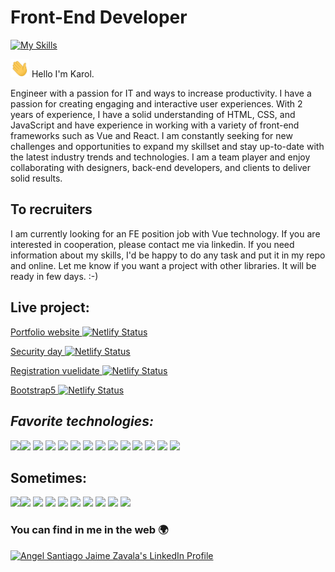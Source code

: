 # Front-End Developer
[![My Skills](https://skillicons.dev/icons?i=js,html,css,vue,nuxtjs,sass,vite,vscode,linux,raspberrypi)](https://skillicons.dev)

  <img src="https://github.com/ABSphreak/ABSphreak/blob/master/gifs/Hi.gif" width="30px"></h2> Hello I'm Karol.
  
Engineer with a passion for IT and ways to increase productivity.
 I have a passion for creating engaging and interactive user experiences. With 2 years of experience, I have a solid understanding of HTML, CSS, and JavaScript and have experience in working with a variety of front-end frameworks such as Vue and React. I am constantly seeking for new challenges and opportunities to expand my skillset and stay up-to-date with the latest industry trends and technologies. I am a team player and enjoy collaborating with designers, back-end developers, and clients to deliver
solid  results.



## To recruiters

I am currently looking for an FE position job with Vue technology.
If you are interested in cooperation, please contact me via linkedin.
If you need information about my skills, I'd be happy to do any task and put it in my repo and online.
Let me know if you want a project with other libraries. It will be ready in few days. :-)

## Live project:

[Portfolio website ](https://zawiszakarol.netlify.app/ "portfolio website")[![Netlify Status](https://api.netlify.com/api/v1/badges/5a20337f-3d8e-4ce0-9f1d-9a28d645d115/deploy-status)](https://app.netlify.com/sites/zawiszakarol/deploys)

[Security day ](https://securityday.netlify.app/ "portfolio website") [![Netlify Status](https://api.netlify.com/api/v1/badges/3bb775a0-31e0-47f1-9312-24295e8b331a/deploy-status)](https://app.netlify.com/sites/securityday/deploys)

[Registration vuelidate ](https://registrationvuelidate.netlify.app/ "registrationvuelidate") [![Netlify Status](https://api.netlify.com/api/v1/badges/2a671fef-350c-441c-b6f8-385bb4bcb4c6/deploy-status)](https://app.netlify.com/sites/registrationvuelidate/deploys)

[Bootstrap5 ](https://p4421.netlify.app/ "Bootstrap5") [![Netlify Status](https://api.netlify.com/api/v1/badges/2a671fef-350c-441c-b6f8-385bb4bcb4c6/deploy-status)](https://app.netlify.com/sites/registrationvuelidate/deploys)


## _Favorite technologies:_

<img src = "https://img.shields.io/badge/-HTML5-E34F26?style=for-the-badge&logo=html5&logoColor=white"><img src = "https://img.shields.io/badge/-CSS3-1572B6?style=for-the-badge&logo=css3&logoColor=white">
<img src="https://img.shields.io/badge/Vue.js-35495E?style=for-the-badge&logo=vue.js&logoColor=4FC08D">
<img src="https://img.shields.io/badge/JavaScript-323330?style=for-the-badge&logo=javascript&logoColor=F7DF1E">
<img src="https://img.shields.io/badge/-Nuxt3-3C873A?style=for-the-badge">
<img src="https://img.shields.io/badge/-Pinia-3C873A?style=for-the-badge">
<img src="https://img.shields.io/badge/-Vuex-3C873A?style=for-the-badge">
<img src="https://img.shields.io/badge/-Vuetify-0FAAFF?style=for-the-badge">
<img src="https://img.shields.io/badge/-Quasar-0FAAFF?style=for-the-badge">
<img src="https://img.shields.io/badge/-Sass-cc6699?style=for-the-badge&logo=sass&logoColor=ffffff">
<img src="https://img.shields.io/badge/-Node.js-3C873A?style=for-the-badge&logo=Node.js&logoColor=white">
<img src="http://img.shields.io/badge/-Github-000000?style=for-the-badge&logo=github&logoColor=FFFFFF">
<img src="http://img.shields.io/badge/-VS%20Code-007ACC?style=for-the-badge&logo=visual%20studio%20code&logoColor=white">
<img src="https://img.shields.io/badge/Jest-323330?style=for-the-badge&logo=Jest&logoColor=white">
## Sometimes:

<img src="https://img.shields.io/badge/Python-3776AB?style=for-the-badge&logo=python&logoColor=white"><img src="https://img.shields.io/badge/React-20232A?style=for-the-badge&logo=react&logoColor=61DAFB">
<img src="https://img.shields.io/badge/Django-092E20?style=for-the-badge&logo=django&logoColor=white">
<img src="https://img.shields.io/badge/Material--UI-0081CB?style=for-the-badge&logo=material-ui&logoColor=white">
<img src="https://img.shields.io/badge/Linux-FCC624?style=for-the-badge&logo=linux&logoColor=black">
<img src="https://img.shields.io/badge/Windows-0078D6?style=for-the-badge&logo=windows&logoColor=white">
<img src="https://img.shields.io/badge/Ubuntu-E95420?style=for-the-badge&logo=ubuntu&logoColor=white">
<img src="https://img.shields.io/badge/MySQL-00000F?style=for-the-badge&logo=mysql&logoColor=white">
<img src="https://img.shields.io/badge/Shell_Script-121011?style=for-the-badge&logo=gnu-bash&logoColor=white">
<img src="https://img.shields.io/badge/redis-%23DD0031.svg?&style=for-the-badge&logo=redis&logoColor=white">

### You can find in me in the web 🌍

<p align="left">
  <a href="https://www.linkedin.com/in/karol-zawisza/">
    <img src="https://www.vectorlogo.zone/logos/linkedin/linkedin-icon.svg" alt="Angel Santiago Jaime Zavala's LinkedIn Profile" height="30" width="30">
  </a>
</p>


